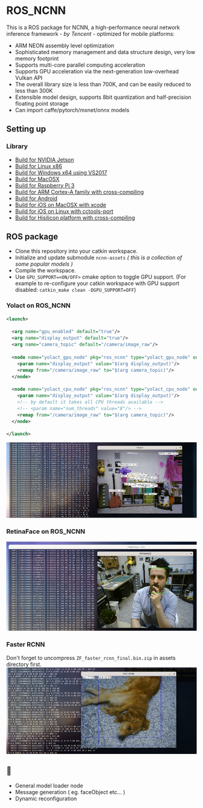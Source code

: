 # ROS_NCNN #

This is a ROS package for NCNN, a high-performance neural network inference framework *- by Tencent -* optimized for mobile platforms:

- ARM NEON assembly level optimization
- Sophisticated memory management and data structure design, very low memory footprint
- Supports multi-core parallel computing acceleration
- Supports GPU acceleration via the next-generation low-overhead Vulkan API
- The overall library size is less than 700K, and can be easily reduced to less than 300K
- Extensible model design, supports 8bit quantization and half-precision floating point storage
- Can import caffe/pytorch/mxnet/onnx models



## Setting up ##

### Library ###

- [Build for NVIDIA Jetson](https://github.com/Tencent/ncnn/wiki/how-to-build#build-for-nvidia-jetson)
- [Build for Linux x86](https://github.com/Tencent/ncnn/wiki/how-to-build#build-for-linux-x86)
- [Build for Windows x64 using VS2017](https://github.com/Tencent/ncnn/wiki/how-to-build#build-for-windows-x64-using-visual-studio-community-2017)
- [Build for MacOSX](https://github.com/Tencent/ncnn/wiki/how-to-build#build-for-macosx)
- [Build for Raspberry Pi 3](https://github.com/Tencent/ncnn/wiki/how-to-build#build-for-raspberry-pi-3)
- [Build for ARM Cortex-A family with cross-compiling](https://github.com/Tencent/ncnn/wiki/how-to-build#build-for-arm-cortex-a-family-with-cross-compiling)
- [Build for Android](https://github.com/Tencent/ncnn/wiki/how-to-build#build-for-android)
- [Build for iOS on MacOSX with xcode](https://github.com/Tencent/ncnn/wiki/how-to-build#build-for-ios-on-macosx-with-xcode)
- [Build for iOS on Linux with cctools-port](https://github.com/Tencent/ncnn/wiki/how-to-build#build-for-ios-on-linux-with-cctools-port)
- [Build for Hisilicon platform with cross-compiling](https://github.com/Tencent/ncnn/wiki/how-to-build#build-for-hisilicon-platform-with-cross-compiling)



## ROS package ##

* Clone this repository into your catkin workspace.
* Initialize and update submodule `ncnn-assets` *( this is a collection of some popular models )*
* Compile the workspace.
* Use `GPU_SUPPORT=<ON/OFF>` cmake option to toggle GPU support. (For example to re-configure your catkin workspace with GPU support disabled: `catkin_make clean -DGPU_SUPPORT=OFF`)



### Yolact on ROS_NCNN ###

```xml
<launch>

  <arg name="gpu_enabled" default="true"/>
  <arg name="display_output" default="true"/>
  <arg name="camera_topic" default="/camera/image_raw"/>

  <node name="yolact_gpu_node" pkg="ros_ncnn" type="yolact_gpu_node" output="screen" if="$(arg gpu_enabled)">
    <param name="display_output" value="$(arg display_output)"/>
    <remap from="/camera/image_raw" to="$(arg camera_topic)"/>
  </node>

  <node name="yolact_cpu_node" pkg="ros_ncnn" type="yolact_cpu_node" output="screen" unless="$(arg gpu_enabled)">
    <param name="display_output" value="$(arg display_output)"/>
    <!-- by default it takes all CPU threads available -->
    <!-- <param name="num_threads" value="8"/> -->
    <remap from="/camera/image_raw" to="$(arg camera_topic)"/>
  </node>

</launch>
```

![](doc/yolact.png)

### RetinaFace on ROS_NCNN ###

![](doc/retinaface.png)

### Faster RCNN ###
Don't forget to uncompress `ZF_faster_rcnn_final.bin.zip` in assets directory first.
![](doc/rcnn.png)

## :construction:  ##

* General model loader node
* Message generation ( eg. faceObject etc... )
* Dynamic reconfiguration
